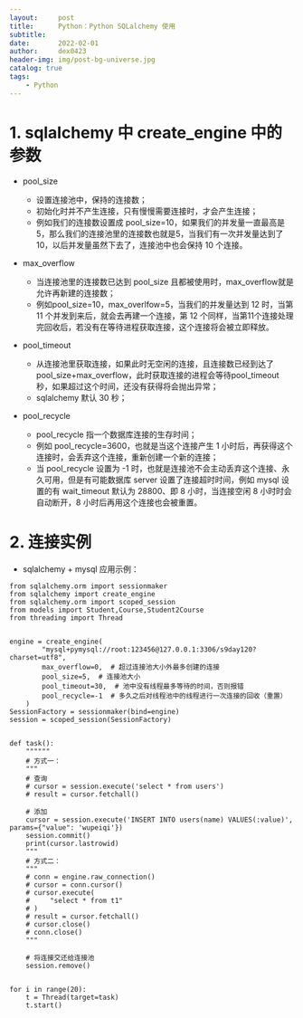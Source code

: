 ```yaml
---
layout:     post
title:      Python：Python SQLalchemy 使用
subtitle:   
date:       2022-02-01
author:     dex0423
header-img: img/post-bg-universe.jpg
catalog: true
tags:
    - Python
---
```



# 1. sqlalchemy 中 create_engine 中的参数
- pool_size
  - 设置连接池中，保持的连接数；
  - 初始化时并不产生连接，只有慢慢需要连接时，才会产生连接；
  - 例如我们的连接数设置成 pool_size=10，如果我们的并发量一直最高是 5，那么我们的连接池里的连接数也就是5，当我们有一次并发量达到了 10，以后并发量虽然下去了，连接池中也会保持 10 个连接。

- max_overflow
  - 当连接池里的连接数已达到 pool_size 且都被使用时，max_overflow就是允许再新建的连接数；
  - 例如pool_size=10，max_overlfow=5，当我们的并发量达到 12 时，当第 11 个并发到来后，就会去再建一个连接，第 12 个同样，当第11个连接处理完回收后，若没有在等待进程获取连接，这个连接将会被立即释放。

- pool_timeout
  - 从连接池里获取连接，如果此时无空闲的连接，且连接数已经到达了 pool_size+max_overflow，此时获取连接的进程会等待pool_timeout秒，如果超过这个时间，还没有获得将会抛出异常；
  - sqlalchemy 默认 30 秒；

- pool_recycle
  - pool_recycle 指一个数据库连接的生存时间；
  - 例如 pool_recycle=3600，也就是当这个连接产生 1 小时后，再获得这个连接时，会丢弃这个连接，重新创建一个新的连接；
  - 当 pool_recycle 设置为 -1 时，也就是连接池不会主动丢弃这个连接、永久可用，但是有可能数据库 server 设置了连接超时时间，例如 mysql 设置的有 wait_timeout 默认为 28800、即 8 小时，当连接空闲 8 小时时会自动断开，8 小时后再用这个连接也会被重置。

# 2. 连接实例
- sqlalchemy + mysql 应用示例：
```
from sqlalchemy.orm import sessionmaker
from sqlalchemy import create_engine
from sqlalchemy.orm import scoped_session
from models import Student,Course,Student2Course
from threading import Thread


engine = create_engine(
        "mysql+pymysql://root:123456@127.0.0.1:3306/s9day120?charset=utf8",
        max_overflow=0,  # 超过连接池大小外最多创建的连接
        pool_size=5,  # 连接池大小
        pool_timeout=30,  # 池中没有线程最多等待的时间，否则报错
        pool_recycle=-1  # 多久之后对线程池中的线程进行一次连接的回收（重置）
    )
SessionFactory = sessionmaker(bind=engine)
session = scoped_session(SessionFactory)


def task():
    """"""
    # 方式一：
    """
    # 查询
    # cursor = session.execute('select * from users')
    # result = cursor.fetchall()

    # 添加
    cursor = session.execute('INSERT INTO users(name) VALUES(:value)', params={"value": 'wupeiqi'})
    session.commit()
    print(cursor.lastrowid)
    """
    # 方式二：
    """
    # conn = engine.raw_connection()
    # cursor = conn.cursor()
    # cursor.execute(
    #     "select * from t1"
    # )
    # result = cursor.fetchall()
    # cursor.close()
    # conn.close()
    """

    # 将连接交还给连接池
    session.remove()


for i in range(20):
    t = Thread(target=task)
    t.start()
```